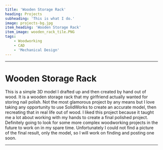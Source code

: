 ```yaml
---
title: 'Wooden Storage Rack'
heading: Projects
subheading: 'This is what I do.'
image: projects-bg.jpg
item_heading: 'Wooden Storage Rack'
item_image: wooden_rack_tile.PNG
tags:
    - Woodworking
    - CAD
    - 'Mechanical Design'
---
```


---

# Wooden Storage Rack

This is a simple 3D model I drafted up and then created by hand out of wood. It is a wooden storage rack that my girlfriend actually wanted for storing nail polish. Not the most glamorous project by any means but I love taking any opportunity to use SolidWorks to create an accurate model, then recreating that in real life out of wood. I liked this project because it taught me a lot about working with my hands to create a final polished project. Definitely going to look for some more complex woodworking projects in the future to work on in my spare time. Unfortunately I could not find a picture of the final result, only the model, so I will work on finding and posting one soon.

---
